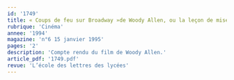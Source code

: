 ```yaml
---
id: '1749'
title: « Coups de feu sur Broadway »de Woody Allen, ou la leçon de mise en scène
rubrique: 'Cinéma'
annee: '1994'
magazine: 'n°6 15 janvier 1995'
pages: '2'
description: 'Compte rendu du film de Woody Allen.'
article_pdf: '1749.pdf'
revue: 'L’école des lettres des lycées'
---
```


